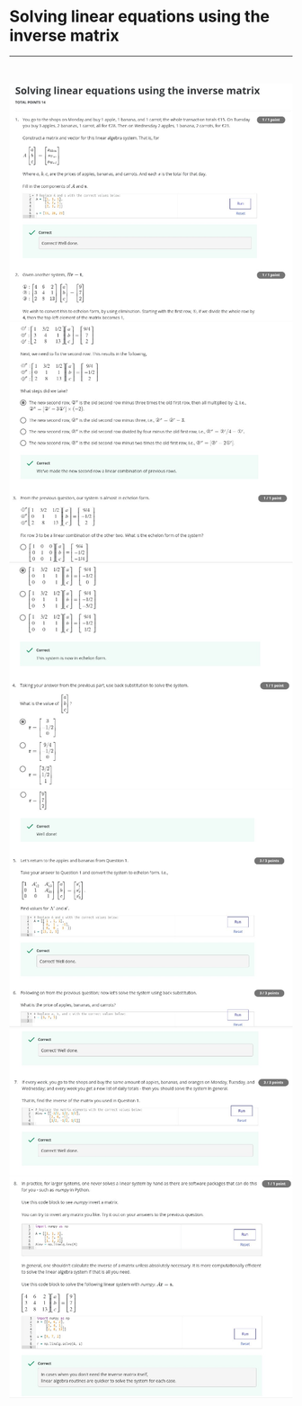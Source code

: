 # Solving linear equations using the inverse matrix
---
<br><br>
<img src = '../Images/Qz2_im1.jpg'>
<img src = '../Images/Qz2_im2.jpg'>
<img src = '../Images/Qz2_im3.jpg'>
<img src = '../Images/Qz2_im4.jpg'>
<img src = '../Images/Qz2_im5.jpg'>
<img src = '../Images/Qz2_im6.jpg'>
<br><br>

